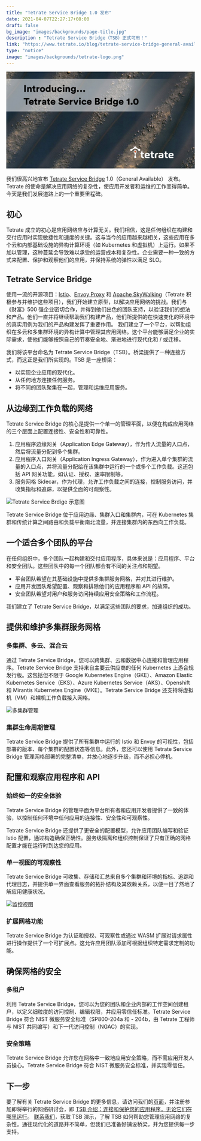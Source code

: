 ```yaml
---
title: "Tetrate Service Bridge 1.0 发布"
date: 2021-04-07T22:27:17+08:00
draft: false
bg_image: "images/backgrounds/page-title.jpg"
description : "Tetrate Service Bridge（TSB）正式可用！"
link: "https://www.tetrate.io/blog/tetrate-service-bridge-general-availability/"
type: "notice"
image: "images/backgrounds/tetrate-logo.png"
---
```


![Tetrate](008eGmZEly1gpbh3r4a10j31dk0peb2a.jpg)

我们很高兴地宣布 [Tetrate Service Bridge](https://www.tetrate.io/tetrate-service-bridge/) 1.0（General Available） 发布。Tetrate 的使命是解决应用网络的复杂性，使应用开发者和运维的工作变得简单。今天是我们发展道路上的一个重要里程碑。

## 初心

Tetrate 成立的初心是应用网络应与计算无关。我们相信，这是任何组织在构建和交付应用时实现敏捷性和速度的关键。这与当今的应用越来越相关，这些应用在多个云和内部基础设施的异构计算环境（如 Kubernetes 和虚拟机）上运行。如果不加以管理，这种蔓延会导致难以承受的运营成本和复杂性。企业需要一种一致的方式来配置、保护和观察他们的应用，并保持系统的弹性以满足 SLO。

## Tetrate Service Bridge

使用一流的开源项目：[Istio](https://istio.io/)、[Envoy Proxy](http://envoyproxy.io/) 和 [Apache SkyWalking](https://skywalking.apache.org/)（Tetrate 积极参与并维护这些项目），我们开始建立原型，以解决应用网络的挑战。我们与《财富》500 强企业密切合作，并得到他们出色的团队支持，以验证我们的想法和产品。他们一直并将继续帮助我们构建产品，他们所提供的在快速变化的环境中的真实用例为我们的产品构建发挥了重要作用。 我们建立了一个平台，以帮助组织在多云和多集群环境的异构计算中管理其应用网络。这个平台能够满足企业的实际需求，使他们能够按照自己的节奏安全地、渐进地进行现代化和 / 或迁移。

我们将该平台命名为 Tetrate Service Bridge（TSB）。桥梁提供了一种连接方式，而这正是我们所实现的。TSB 是一座桥梁：

- 以实现企业应用的现代化。
- 从任何地方连接任何服务。
- 将不同的团队聚集在一起，管理和运维应用服务。

## 从边缘到工作负载的网络

Tetrate Service Bridge 的核心是提供一个单一的管理平面，以便在构成应用网络的三个层面上配置连接性、安全性和可靠性。

1. 应用程序边缘网关（Application Edge Gateway），作为传入流量的入口点，然后将流量分配到多个集群。
2. 应用程序入口网关（Application Ingress Gateway），作为进入单个集群的流量的入口点，并将流量分配给在该集群中运行的一个或多个工作负载。这还包括 API 网关功能，如认证、授权、速率限制等。
3. 服务网格 Sidecar，作为代理，允许工作负载之间的连接，控制服务访问，并收集指标和追踪，以提供全面的可观察性。

![Tetrate Service Brdige 示意图](008eGmZEly1gpbh9rhd10j30sg0iq78k.jpg)

Tetrate Service Bridge 位于应用边缘、集群入口和集群内，可在 Kubernetes 集群和传统计算之间路由和负载平衡南北流量，并连接集群内的东西向工作负载。

## 一个适合多个团队的平台

在任何组织中，多个团队一起构建和交付应用程序，具体来说是：应用程序、平台和安全团队。这些团队中的每一个团队都会有不同的关注点和期望。

- 平台团队希望在其基础设施中提供多集群服务网格，并对其进行维护。
- 应用开发团队希望配置、观察和排除他们的应用程序和 API 的故障。
- 安全团队希望对用户和服务访问持续应用安全策略和工作流程。

我们建立了 Tetrate Service Bridge，以满足这些团队的要求，加速组织的成功。

## 提供和维护多集群服务网格

### 多集群、多云、混合云

通过 Tetrate Service Bridge，您可以跨集群、云和数据中心连接和管理应用程序。Tetrate Service Bridge 支持来自主要云供应商的任何 Kubernetes 上游合规发行版。这包括但不限于 Google Kubernetes Engine（GKE）、Amazon Elastic Kubernetes Service（EKS）、Azure Kubernetes Service（AKS）、Openshift 和 Mirantis Kubernetes Engine（MKE）。Tetrate Service Bridge 还支持将虚拟机（VM）和裸机工作负载接入网格。 

![多集群管理](multicluster.gif)

### 集群生命周期管理

Tetrate Service Bridge 提供了所有集群中运行的 Istio 和 Envoy 的可视性，包括部署的版本、每个集群的配置状态等信息。此外，您还可以使用 Tetrate Service Bridge 管理网格部署的完整清单，并放心地逐步升级，而不必担心停机。

## 配置和观察应用程序和 API

### 始终如一的安全体验

Tetrate Service Bridge 的管理平面为平台所有者和应用开发者提供了一致的体验，以控制任何环境中任何应用的连接性、安全性和可观察性。

Tetrate Service Bridge 还提供了更安全的配置模型，允许应用团队编写和验证 Istio 配置，通过构造确保正确性。服务级隔离和组织控制保证了只有正确的网格配置才能在运行时到达您的应用。

### 单一视图的可观察性

Tetrate Service Bridge 可收集、存储和汇总来自多个集群和环境的指标、追踪和代理日志，并提供单一界面查看服务的拓扑结构及其依赖关系，以便一目了然地了解应用健康状况。

![监控视图](dashboard.gif)

### 扩展网格功能

Tetrate Service Bridge 为认证和授权、可观察性或通过 WASM 扩展对请求属性进行操作提供了一个可扩展点。这允许应用团队添加可根据组织特定需求定制的功能。

## 确保网格的安全

### 多租户

利用 Tetrate Service Bridge，您可以为您的团队和企业内部的工作空间创建租户，以定义细粒度的访问控制、编辑权限，并应用零信任标准。Tetrate Service Bridge 符合 NIST 微服务安全标准（SP800-204a 和 - 204b，由 Tetrate 工程师与 NIST 共同编写）和下一代访问控制（NGAC）的实现。

### 安全策略

Tetrate Service Bridge 允许您在网格中一致地应用安全策略，而不需应用开发人员操心。Tetrate Service Bridge 符合 NIST 微服务安全标准，并实现零信任。

## 下一步

要了解有关 Tetrate Service Bridge 的更多信息，请访问我们的[页面](https://www.tetrate.io/tetrate-service-bridge/)，并注册参加即将举行的网络研讨会，即 [TSB 介绍：连接和保护您的应用程序，无论它们在哪里运行](https://us02web.zoom.us/webinar/register/1716177543798/WN_JukXWVU-TP-68A6y-NAs6Q)。 [联系我们](https://www.tetrate.io/contact-us/)，获取 TSB 演示，了解 TSB 如何帮助您管理应用网络的复杂性。通往现代化的道路并不简单，但我们已准备好铺设桥梁，并为您提供每一步支持。